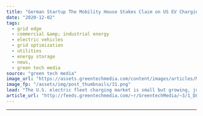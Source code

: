```yaml
---
title: "German Startup The Mobility House Stakes Claim on US EV Charging Market"
date: "2020-12-02"
tags: 
  - grid edge
  - commercial &amp; industrial energy
  - electric vehicles
  - grid optimization
  - utilities
  - energy storage
  - news,
  - green tech media
source: "green tech media"
image_url: "https://assets.greentechmedia.com/content/images/articles/Metro_Transt_St_Louis_XL.jpeg"
image_fp: "/assets/img/post_thumbnails/31.png"
lead: "The U.S. electric fleet charging market is small but growing, just like domestic EV adoption. But the competition is heating up. German startup The Mobility House launched in 2009 to figure out dynamic charging for electric fleets, the kind that use  ..."
article_url: "http://feeds.greentechmedia.com/~r/GreentechMedia/~3/1_D8ZbMJpEo/germanys-mobility-house-stakes-claim-on-us-ev-charging-market-with-st-louis-bus-contract"
---
```


---
